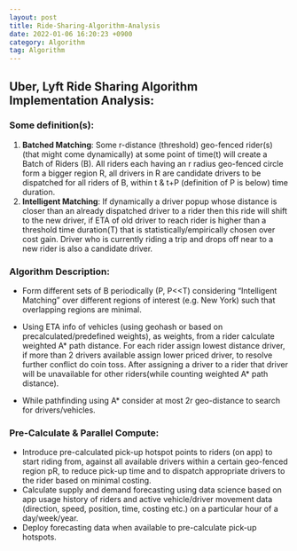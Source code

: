 ```yaml
---
layout: post 
title: Ride-Sharing-Algorithm-Analysis 
date: 2022-01-06 16:20:23 +0900 
category: Algorithm
tag: Algorithm
---
```


## Uber, Lyft Ride Sharing Algorithm Implementation Analysis:

### Some definition(s):

1. **Batched Matching**: Some r-distance (threshold) geo-fenced rider(s) (that might come dynamically) at some point of time(t) will create a Batch of Riders (B). All riders each having an r radius geo-fenced circle form a bigger region R, all drivers in R are candidate drivers to be dispatched for all riders of B, within t & t+P (definition of P is below) time duration.
2. **Intelligent Matching**: If dynamically a driver popup whose distance is closer than an already dispatched driver to a rider then this ride will shift to the new driver, if ETA of old driver to reach rider is higher than a threshold time duration(T) that is statistically/empirically chosen over cost gain. Driver who is currently riding a trip and drops off near to a new rider is also a candidate driver.

### **Algorithm Description**:

* Form different sets of B periodically (P,  P<<T) considering “Intelligent Matching” over different regions of interest (e.g. New York) such that overlapping regions are minimal.
* Using ETA info of vehicles (using geohash or based on precalculated/predefined weights), as weights, from a rider calculate weighted A* path distance. For each rider assign lowest distance driver, if more than 2 drivers available assign lower priced driver, to resolve further conflict do coin toss. After assigning a driver to a rider that driver will be unavailable for other riders(while counting weighted A* path distance).

* While pathfinding using A* consider at most 2r geo-distance to search for drivers/vehicles.


### **Pre-Calculate & Parallel Compute:** 

* Introduce pre-calculated pick-up hotspot points to riders (on app) to start riding from, against all available drivers within a certain geo-fenced region pR, to reduce pick-up time and to dispatch appropriate drivers to the rider based on minimal costing.
* Calculate supply and demand forecasting using data science based on app usage history of riders and active vehicle/driver movement data (direction, speed, position, time, costing etc.) on a particular hour of a day/week/year.
* Deploy forecasting data when available to pre-calculate pick-up hotspots.
